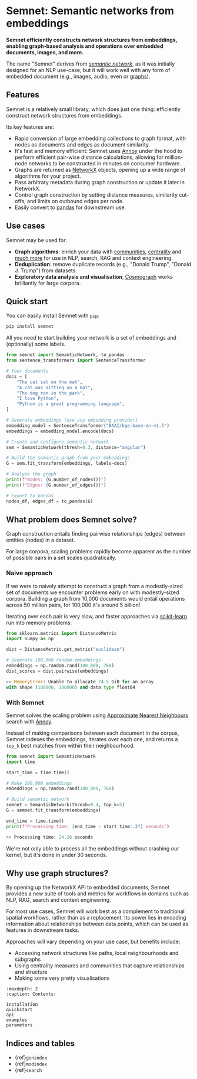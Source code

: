 # Semnet: Semantic networks from embeddings

**Semnet efficiently constructs network structures from embeddings, enabling graph-based analysis and operations over embedded documents, images, and more.**

The name "Semnet" derives from _[semantic network](https://en.wikipedia.org/wiki/Semantic_network)_, as it was initially designed for an NLP use-case, but it will work well with any form of embedded document (e.g., images, audio, even or [graphs](https://arxiv.org/abs/1707.05005)).

## Features

Semnet is a relatively small library, which does just one thing: efficiently construct network structures from embeddings.

Its key features are:

- Rapid conversion of large embedding collections to graph format, with nodes as documents and edges as document similarity.
- It's fast and memory efficient: Semnet uses [Annoy](https://github.com/spotify/annoy) under the hood to perform efficient pair-wise distance calculations, allowing for million-node networks to be constructed in minutes on consumer hardware.
- Graphs are returned as [NetworkX](https://networkx.org) objects, opening up a wide range of algorithms for your project.
- Pass arbitrary metadata during graph construction or update it later in NetworkX.
- Control graph construction by setting distance measures, similarity cut-offs, and limits on outbound edges per node.
- Easily convert to [pandas](https://pandas.pydata.org/) for downstream use.

## Use cases

Semnet may be used for:

- **Graph algorithms**: enrich your data with [communities](https://networkx.org/documentation/stable/reference/algorithms/community.html), [centrality](https://networkx.org/documentation/stable/reference/algorithms/centrality.html) and [much more](https://networkx.org/documentation/stable/reference/algorithms/) for use in NLP, search, RAG and context engineering.
- **Deduplication**: remove duplicate records (e.g., "Donald Trump", "Donald J. Trump") from datasets.
- **Exploratory data analysis and visualisation**, [Cosmograph](https://cosmograph.app/) works brilliantly for large corpora.

## Quick start

You can easily install Semnet with `pip`.

```bash
pip install semnet
```

All you need to start building your network is a set of embeddings and (optionally) some labels.

```python
from semnet import SemanticNetwork, to_pandas
from sentence_transformers import SentenceTransformer

# Your documents
docs = [
    "The cat sat on the mat",
    "A cat was sitting on a mat",
    "The dog ran in the park",
    "I love Python",
    "Python is a great programming language",
]

# Generate embeddings (use any embedding provider)
embedding_model = SentenceTransformer("BAAI/bge-base-en-v1.5")
embeddings = embedding_model.encode(docs)

# Create and configure semantic network
sem = SemanticNetwork(thresh=0.3, distance="angular")

# Build the semantic graph from your embeddings
G = sem.fit_transform(embeddings, labels=docs)

# Analyze the graph
print(f"Nodes: {G.number_of_nodes()}")
print(f"Edges: {G.number_of_edges()}")

# Export to pandas
nodes_df, edges_df = to_pandas(G)
```

## What problem does Semnet solve?

Graph construction entails finding pairwise relationships (edges) between entities (nodes) in a dataset.

For large corpora, scaling problems rapidly become apparent as the number of possible pairs in a set scales quadratically.

### Naive approach

If we were to naively attempt to construct a graph from a modestly-sized set of documents we encounter problems early on with modestly-sized corpora. Building a graph from 10,000 documents would entail operations across 50 million pairs, for 100,000 it's around 5 billion!

Iterating over each pair is very slow, and faster approaches via [scikit-learn](https://scikit-learn.org/stable/modules/generated/sklearn.metrics.DistanceMetric.html) run into memory problems:

```python
from sklearn.metrics import DistanceMetric
import numpy as np

dist = DistanceMetric.get_metric("euclidean")

# Generate 100,000 random embeddings
embeddings = np.random.rand(100_000, 768)
dist_scores = dist.pairwise(embeddings)

>> MemoryError: Unable to allocate 74.5 GiB for an array
with shape (100000, 100000) and data type float64
```

### With Semnet

Semnet solves the scaling problem using [Approximate Nearest Neighbours](https://en.wikipedia.org/wiki/Nearest_neighbor_search#Approximate_nearest_neighbor) search with [Annoy](https://github.com/spotify/annoy).

Instead of making comparisons between each document in the corpus, Semnet indexes the embeddings, iterates over each one, and returns a `top_k` best matches from within their neighbourhood.

```python
from semnet import SemanticNetwork
import time

start_time = time.time()

# Make 100,000 embeddings
embeddings = np.random.rand(100_000, 768)

# Build semantic network
semnet = SemanticNetwork(thresh=0.4, top_k=5)
G = semnet.fit_transform(embeddings)

end_time = time.time()
print(f"Processing time: {end_time - start_time:.2f} seconds")

>> Processing time: 24.26 seconds
```

We're not only able to process all the embeddings without crashing our kernel, but it's done in under 30 seconds.

## Why use graph structures?

By opening up the NetworkX API to embedded documents, Semnet provides a new suite of tools and metrics for workflows in domains such as NLP, RAG, search and context engineering.

For most use cases, Semnet will work best as a complement to traditional spatial workflows, rather than as a replacement. Its power lies in encoding information about relationships between data points, which can be used as features in downstream tasks.

Approaches will vary depending on your use case, but benefits include:

- Accessing network structures like paths, local neighbourhoods and subgraphs
- Using centrality measures and communities that capture relationships and structure
- Making some very pretty visualisations

```{toctree}
:maxdepth: 2
:caption: Contents:

installation
quickstart
api
examples
parameters
```

## Indices and tables

* {ref}`genindex`
* {ref}`modindex`
* {ref}`search`